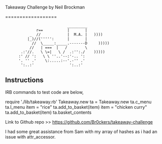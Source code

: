 Takeaway Challenge by Neil Brockman

==================
```
                            _________
              r==           |       |
           _  //            |  M.A. |   ))))
          |_)//(''''':      |       |
            //  \_____:_____.-------D     )))))
           //   | ===  |   /        \
       .:'//.   \ \=|   \ /  .:'':./    )))))
      :' // ':   \ \ ''..'--:'-.. ':
      '. '' .'    \:.....:--'.-'' .'
       ':..:'                ':..:'

 ```

Instructions
-------
IRB commands to test code are below,

require './lib/takeaway.rb'
Takeaway.new
ta = Takeaway.new
ta.c_menu
ta.l_menu
item = "rice"
ta.add_to_basket(item)
item = "chicken curry"
ta.add_to_basket(item)
ta.basket_contents

Link to Github repo >> https://github.com/Br0ckers/takeaway-challenge

I had some great assistance from Sam with my array of hashes as i had an issue with attr_accessor.
